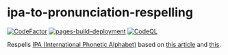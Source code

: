 # ipa-to-pronunciation-respelling

[![CodeFactor](https://www.codefactor.io/repository/github/attacktive/ipa-to-pronunciation-respelling/badge)](https://www.codefactor.io/repository/github/attacktive/ipa-to-pronunciation-respelling)
[![pages-build-deployment](https://github.com/Attacktive/ipa-to-pronunciation-respelling/actions/workflows/pages/pages-build-deployment/badge.svg)](https://github.com/Attacktive/ipa-to-pronunciation-respelling/actions/workflows/pages/pages-build-deployment)
[![CodeQL](https://github.com/Attacktive/ipa-to-pronunciation-respelling/actions/workflows/github-code-scanning/codeql/badge.svg)](https://github.com/Attacktive/ipa-to-pronunciation-respelling/actions/workflows/github-code-scanning/codeql)

Respells [IPA (International Phonetic Alphabet)](https://en.wikipedia.org/wiki/International_Phonetic_Alphabet) based on [this article](https://en.wikipedia.org/wiki/Help:Pronunciation_respelling_key) and [this](https://www.dictionary.com/e/key-to-ipa-pronunciations/).
